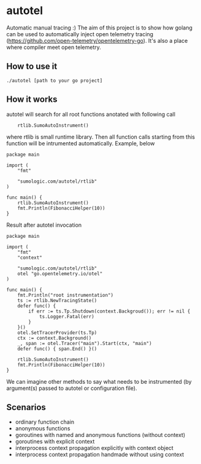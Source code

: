 # autotel
Automatic manual tracing :)
The aim of this project is to show how golang can be used to automatically inject 
open telemetry tracing (https://github.com/open-telemetry/opentelemetry-go).
It's also a place where compiler meet open telemetry.

## How to use it

```
./autotel [path to your go project]
```

## How it works

autotel will search for all root functions anotated with following call

```
	rtlib.SumoAutoInstrument()
```

where rtlib is small runtime library. Then all function calls starting from this function will be 
intrumented automatically. Example, below

```
package main

import (
	"fmt"

	"sumologic.com/autotel/rtlib"
)

func main() {
	rtlib.SumoAutoInstrument()
	fmt.Println(FibonacciHelper(10))
}
```

Result after autotel invocation

```
package main

import (
	"fmt"
	"context"

	"sumologic.com/autotel/rtlib"
	otel "go.opentelemetry.io/otel"
)

func main() {
	fmt.Println("root instrumentation")
	ts := rtlib.NewTracingState()
	defer func() {
		if err := ts.Tp.Shutdown(context.Backgroud()); err != nil {
			ts.Logger.Fatal(err)
		}
	}()
	otel.SetTracerProvider(ts.Tp)
	ctx := context.Background()
	_, span := otel.Tracer("main").Start(ctx, "main")
	defer func() { span.End() }()

	rtlib.SumoAutoInstrument()
	fmt.Println(FibonacciHelper(10))
}
```

We can imagine other methods to say what needs to be instrumented (by argument(s) passed to autotel or configuration file).

## Scenarios
- ordinary function chain
- anonymous functions
- goroutines with named and anonymous functions (without context)
- goroutines with explicit context 
- interprocess context propagation explicitly with context object
- interprocess context propagation handmade without using context